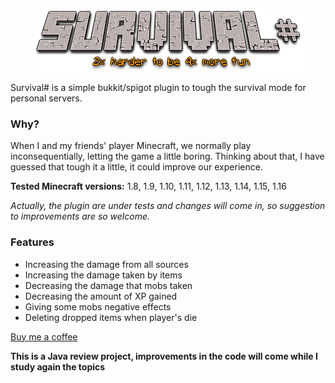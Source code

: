 <p align="center">
  <img src="https://github.com/henrybarreto/SurvivalSharp/raw/master/SurvivalSharp.png">
</p>

Survival# is a simple bukkit/spigot plugin to tough the survival mode for personal servers.

### Why?

When I and my friends' player Minecraft, we normally play inconsequentially, letting the game a little boring. Thinking about that, I have guessed that tough it a little, it could improve our experience.

**Tested Minecraft versions:** 1.8, 1.9, 1.10, 1.11, 1.12, 1.13, 1.14, 1.15, 1.16

*Actually, the plugin are under tests and changes will come in, so suggestion to improvements are so welcome.*

### Features

- Increasing the damage from all sources
- Increasing the damage taken by items 
- Decreasing the damage that mobs taken
- Decreasing the amount of XP gained
- Giving some mobs negative effects
- Deleting dropped items when player's die

[Buy me a coffee](https://www.buymeacoffee.com/henrybarreto)

**This is a Java review project, improvements in the code will come while I study again the topics**
